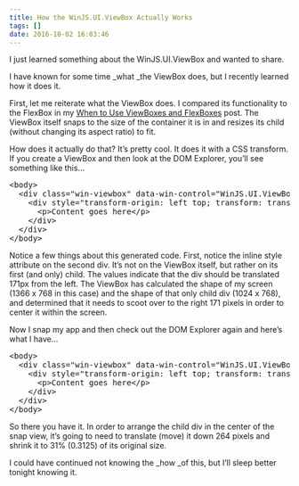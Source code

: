 ```yaml
---
title: How the WinJS.UI.ViewBox Actually Works
tags: []
date: 2016-10-02 16:03:46
---
```


I just learned something about the WinJS.UI.ViewBox and wanted to share.

I have known for some time _what _the ViewBox does, but I recently learned how it does it.

First, let me reiterate what the ViewBox does. I compared its functionality to the FlexBox in my [When to Use ViewBoxes and FlexBoxes](/boxes) post. The ViewBox itself snaps to the size of the container it is in and resizes its child (without changing its aspect ratio) to fit.

How does it actually do that? It&rsquo;s pretty cool. It does it with a CSS transform. If you create a ViewBox and then look at the DOM Explorer, you&rsquo;ll see something like this&hellip;

<pre class="brush: xml;">
&lt;body&gt;
  &lt;div class=&quot;win-viewbox&quot; data-win-control=&quot;WinJS.UI.ViewBox&quot;&gt;
    &lt;div style=&quot;transform-origin: left top; transform: translate(171px, 0px) scale(1);&quot;&gt;
      &lt;p&gt;Content goes here&lt;/p&gt;
    &lt;/div&gt;
  &lt;/div&gt;
&lt;/body&gt;</pre>

Notice a few things about this generated code. First, notice the inline style attribute on the second div. It&rsquo;s not on the ViewBox itself, but rather on its first (and only) child. The values indicate that the div should be translated 171px from the left. The ViewBox has calculated the shape of my screen (1366 x 768 in this case) and the shape of that only child div (1024 x 768), and determined that it needs to scoot over to the right 171 pixels in order to center it within the screen.

Now I snap my app and then check out the DOM Explorer again and here&rsquo;s what I have&hellip;

<pre class="brush: xml;">
&lt;body&gt;
  &lt;div class=&quot;win-viewbox&quot; data-win-control=&quot;WinJS.UI.ViewBox&quot;&gt;
    &lt;div style=&quot;transform-origin: left top; transform: translate(0px, 264px) scale(0.3125);&quot;&gt;
      &lt;p&gt;Content goes here&lt;/p&gt;
    &lt;/div&gt;
  &lt;/div&gt;
&lt;/body&gt;</pre>

So there you have it. In order to arrange the child div in the center of the snap view, it&rsquo;s going to need to translate (move) it down 264 pixels and shrink it to 31% (0.3125) of its original size.

I could have continued not knowing the _how _of this, but I&rsquo;ll sleep better tonight knowing it.
